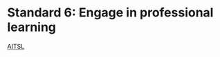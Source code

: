 # Standard 6: Engage in professional learning
[AITSL](https://www.aitsl.edu.au/standards#engage-in-professional-learning)